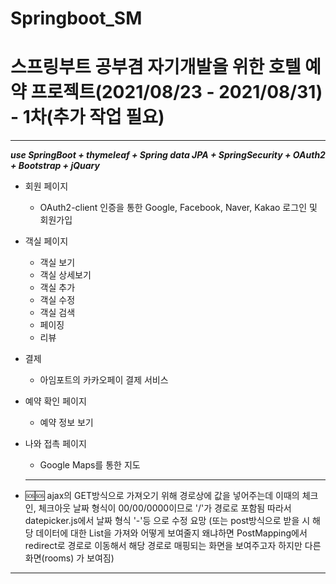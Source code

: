 # Springboot_SM
# 스프링부트 공부겸 자기개발을 위한 호텔 예약 프로젝트(2021/08/23 - 2021/08/31) - 1차(추가 작업 필요)
---
***use SpringBoot + thymeleaf + Spring data JPA + SpringSecurity + OAuth2 + Bootstrap + jQuary***

- 회원 페이지
	- OAuth2-client 인증을 통한 Google, Facebook, Naver, Kakao 로그인 및 회원가입

- 객실 페이지
	- 객실 보기
	- 객실 상세보기
	- 객실 추가
	- 객실 수정
	- 객실 검색
	- 페이징
	- 리뷰

- 결제
	- 아임포트의 카카오페이 결제 서비스
  
- 예약 확인 페이지
	- 예약 정보 보기
  
- 나와 접촉 페이지
	- Google Maps를 통한 지도
	<hr>
- 🆘🆘 ajax의 GET방식으로 가져오기 위해 경로상에 값을 넣어주는데
  이때의 체크인, 체크아웃 날짜 형식이 00/00/0000이므로 '/'가 경로로 포함됨
  따라서 datepicker.js에서  날짜 형식 '-'등 으로 수정 요망
  (또는 post방식으로 받을 시 해당 데이터에 대한 List<Room>을 가져와 어떻게 보여줄지 왜냐하면 
  PostMapping에서 redirect로 경로로 이동해서 해당 경로로 매핑되는 화면을 보여주고자 하지만 다른 화면(rooms)
  가 보여짐)
---
